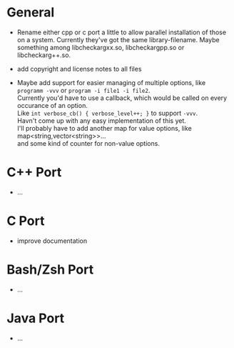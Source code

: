 General
=======
- Rename either cpp or c port a little to allow parallel installation
  of those on a system. Currently they've got the same library-filename.
  Maybe something among libcheckargxx.so, libcheckargpp.so or libcheckarg++.so.

- add copyright and license notes to all files

- Maybe add support for easier managing of multiple options,
  like ```programm -vvv``` or ```program -i file1 -i file2```.<br>
  Currently you'd have to use a callback,
  which would be called on every occurance of an option.<br>
  Like ```int verbose_cb() { verbose_level++; }``` to support ```-vvv```.<br>
  Havn't come up with any easy implementation of this yet.<br>
  I'll probably have to add another map for value options,
  like map&lt;string,vector&lt;string&gt;&gt;... <br>
  and some kind of counter for non-value options.


C++ Port
========
- ...

C Port
======
- improve documentation

Bash/Zsh Port
=============
- ...

Java Port
=========
- ...

